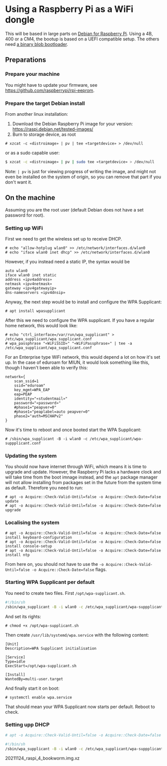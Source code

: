 # Using a Raspberry Pi as a WiFi dongle
This will be based in large parts on [Debian for Raspberry Pi](https://wiki.debian.org/RaspberryPi).
Using a 4B, 400 or a CM4, the bootup is based on a UEFI compatible setup. The others need [a binary blob bootloader](https://packages.debian.org/search?keywords=raspi-firmware). 
## Preparations
### Prepare your machine
You might have to update your firmware, see https://github.com/raspberrypi/rpi-eeprom.
### Prepare the target Debian install
From another linux installation:
1. Download the Debian Raspberry Pi image for your version: https://raspi.debian.net/tested-images/
2. Burn to storage device, as root
```
# xzcat -c «distroimage» | pv | tee «targetdevice» > /dev/null
```
or as a sudo capable user:
```bash
$ xzcat -c «distroimage» | pv | sudo tee «targetdevice» > /dev/null
```
Note: `| pv` is just for viewing progress of writing the image, and might not even be installed on the system of origin, so you can remove that part if you don't want it.
## On the machine
Assuming you are the root user (default Debian does not have a set password for root).
### Setting up WiFi
First we need to get the wireless set up to receive DHCP.
```
# echo "allow-hotplug wlan0" >> /etc/network/interfaces.d/wlan0
# echo "iface wlan0 inet dhcp" >> /etc/network/interfaces.d/wlan0
```
However, if you instead need a static IP, the syntax would be 
```
auto wlan0
iface wlan0 inet static
address «ipv4address»
netmask «ipv4netmask»
gateway «ipv4gatewayip»
dns-nameservers «ipv4dnsip»
```
Anyway, the next step would be to install and configure the WPA Supplicant:
```
# apt install wpasupplicant
```
After this we need to configure the WPA supplicant. If you have a regular home network, this would look like:
```
# echo "ctrl_interface=/var/run/wpa_supplicant" > /etc/wpa_supplicant/wpa_supplicant.conf
# wpa_passphrase "«WiFiSSID»" "«WiFiPassphrase»" | tee -a /etc/wpa_supplicant/wpa_supplicant.conf
```
For an Enterprise type WiFi network, this would depend a lot on how it's set up. In the case of eduroam for MIUN, it would look something like this, though I haven't been able to verify this:
```
network={
	scan_ssid=1
	ssid="eduroam"
	key_mgmt=WPA_EAP
	eap=PEAP
	identity="«studentmail»"
	password="«password»"
	#phase1="peapver=0"
	#phase1="peaplabel=auto peapver=0"
	phase2="auth=MSCHAPv2"
}
```
Now it's time to reboot and once booted start the WPA Supplicant:
```
# /sbin/wpa_supplicant -B -i wlan0 -c /etc/wpa_supplicant/wpa-suppplicant.conf
```
### Updating the system
You should now have internet through WiFi, which means it is time to upgrade and update. However, the Raspberry Pi lacks a hardware clock and will take time from the boot imnage instead, and the `apt` package manager will not allow installing from packages set in the future from the system time as default. Therefore you need to run:
```
# apt -o Acquire::Check-Valid-Until=false -o Acquire::Check-Date=false update
# apt -o Acquire::Check-Valid-Until=false -o Acquire::Check-Date=false upgrade
```
### Localising the system
```
# apt -o Acquire::Check-Valid-Until=false -o Acquire::Check-Date=false install keyboard-configuration
# apt -o Acquire::Check-Valid-Until=false -o Acquire::Check-Date=false install console-setup
# apt -o Acquire::Check-Valid-Until=false -o Acquire::Check-Date=false install ntp
```
From here on, you should not have to use the `-o Acquire::Check-Valid-Until=false -o Acquire::Check-Date=false` flags.
### Starting WPA Supplicant per default
You need to create two files. First `/opt/wpa-supplicant.sh`.
```bash
#!/bin/sh
/sbin/wpa_supplicant -B -i wlan0 -c /etc/wpa_supplicant/wpa-suppplicant.conf
```
And set its rights:
```
# chmod +x /opt/wpa-supplicant.sh
```
Then create `/usr/lib/systemd/wpa.service` with the following content:
```
[Unit]
Description=WPA Supplicant initialisation

[Service]
Type=idle
ExecStart=/opt/wpa-supplicant.sh

[Install]
WantedBy=multi-user.target
```
And finally start it on boot:
```
# systemctl enable wpa.service
```
That should mean your WPA Supplicant now starts per default. Reboot to check.
### Setting upp DHCP
```bash
# apt -o Acquire::Check-Valid-Until=false -o Acquire::Check-Date=false dnsmasq

```





```bash
#!/bin/sh
/sbin/wpa_supplicant -B -i wlan0 -c /etc/wpa_supplicant/wpa-suppplicant.conf
```





20211124_raspi_4_bookworm.img.xz






